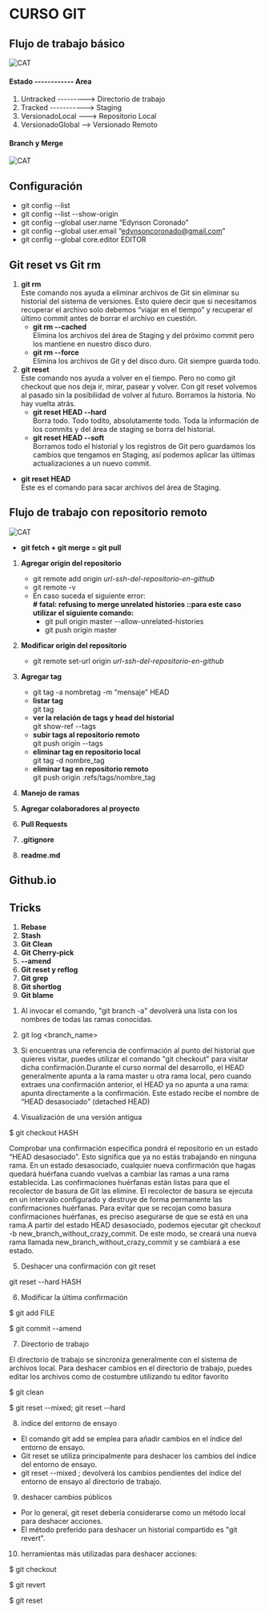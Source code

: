 # CURSO GIT

## Flujo de trabajo básico
![CAT](https://raw.githubusercontent.com/edynsoncoronado/tux_the_penguin/master/src/images/gitflow.png)
#### Estado ------------ Area
1. Untracked ---------> Directorio de trabajo
1. Tracked -----------> Staging
1. VersionadoLocal ---> Repositorio Local
1. VersionadoGlobal --> Versionado Remoto

#### Branch y Merge
![CAT](https://raw.githubusercontent.com/edynsoncoronado/tux_the_penguin/master/src/images/gitflow2.png)

## Configuración
* git config --list
* git config --list --show-origin
* git config --global user.name “Edynson Coronado”
* git config --global user.email “edynsoncoronado@gmail.com”
* git config --global core.editor EDITOR

## Git reset vs Git rm
1. **git rm**  
Este comando nos ayuda a eliminar archivos de Git sin eliminar su historial del sistema de versiones. Esto quiere decir que si necesitamos recuperar el archivo solo debemos “viajar en el tiempo” y recuperar el último commit antes de borrar el archivo en cuestión.
    * **git rm --cached**  
    Elimina los archivos del área de Staging y del próximo commit pero los mantiene en nuestro disco duro.
    * **git rm --force**  
    Elimina los archivos de Git y del disco duro. Git siempre guarda todo.
1. **git reset**  
Este comando nos ayuda a volver en el tiempo. Pero no como git checkout que nos deja ir, mirar, pasear y volver. Con git reset volvemos al pasado sin la posibilidad de volver al futuro. Borramos la historia. No hay vuelta atrás.
    * **git reset HEAD --hard**  
    Borra todo. Todo todito, absolutamente todo. Toda la información de los commits y del área de staging se borra del historial.
    * **git reset HEAD --soft**  
    Borramos todo el historial y los registros de Git pero guardamos los cambios que tengamos en Staging, así podemos aplicar las últimas actualizaciones a un nuevo commit.
* **git reset HEAD**  
Este es el comando para sacar archivos del área de Staging.

## Flujo de trabajo con repositorio remoto
![CAT](https://raw.githubusercontent.com/edynsoncoronado/tux_the_penguin/master/src/images/gitfetch-gitmerge.png)
* **git fetch + git merge = git pull**

1.	**Agregar origin del repositorio**
    * git remote add origin *url-ssh-del-repositorio-en-github*
    * git remote -v
    * En caso suceda el siguiente error:  
    **# fatal: refusing to merge unrelated histories ::para este caso utilizar el siguiente comando:**  
        * git pull origin master --allow-unrelated-histories
        * git push origin master
    
1.	**Modificar origin del repositorio**
    * git remote set-url origin *url-ssh-del-repositorio-en-github*
1.	**Agregar tag**
    * git tag -a nombretag -m “mensaje” HEAD
    * **listar tag**  
    git tag
    * **ver la relación de tags y head del historial**  
    git show-ref --tags  
    * **subir tags al repositorio remoto**  
    git push origin --tags
    * **eliminar tag en repositorio local**  
    git tag -d nombre_tag
    * **eliminar tag en repositorio remoto**  
    git push origin :refs/tags/nombre_tag
1.	**Manejo de ramas**
1.	**Agregar colaboradores al proyecto**
1.	**Pull Requests**
1.	**.gitignore**
1.	**readme.md**
##	Github.io 
##	Tricks
1.	**Rebase**
1.	**Stash**
1.	**Git Clean**
1.	**Git Cherry-pick**
1.	**--amend**
1.	**Git reset y reflog**
1.	**Git grep**
1.	**Git shortlog**
1.	**Git blame**


1) Al invocar el comando, "git branch -a" devolverá una lista con los nombres de todas las ramas conocidas.

2) git log <branch_name>

3) Si encuentras una referencia de confirmación al punto del historial que quieres visitar, puedes utilizar el comando "git checkout" para visitar dicha confirmación.Durante el curso normal del desarrollo, el HEAD generalmente apunta a la rama master u otra rama local, pero cuando extraes una confirmación anterior, el HEAD ya no apunta a una rama: apunta directamente a la confirmación. Este estado recibe el nombre de “HEAD desasociado” (detached HEAD)

4) Visualización de una versión antigua

$ git checkout HASH

Comprobar una confirmación específica pondrá el repositorio en un estado “HEAD desasociado”. Esto significa que ya no estás trabajando en ninguna rama.
En un estado desasociado, cualquier nueva confirmación que hagas quedará huérfana cuando vuelvas a cambiar las ramas a una rama establecida.
Las confirmaciones huérfanas están listas para que el recolector de basura de Git las elimine. El recolector de basura se ejecuta en un intervalo configurado y destruye de forma permanente las confirmaciones huérfanas. Para evitar que se recojan como basura confirmaciones huérfanas, es preciso asegurarse de que se está en una rama.A partir del estado HEAD desasociado, podemos ejecutar git checkout -b new_branch_without_crazy_commit. De este modo, se creará una nueva rama llamada new_branch_without_crazy_commit y se cambiará a ese estado.

5) Deshacer una confirmación con git reset

git reset --hard HASH

6) Modificar la última confirmación

$ git add FILE

$ git commit --amend

7) Directorio de trabajo

El directorio de trabajo se sincroniza generalmente con el sistema de archivos local. Para deshacer cambios en el directorio de trabajo, puedes editar los archivos como de costumbre utilizando tu editor favorito

$ git clean

$ git reset --mixed; git reset --hard

8) índice del entorno de ensayo
* El comando git add se emplea para añadir cambios en el índice del entorno de ensayo.
* Git reset se utiliza principalmente para deshacer los cambios del índice del entorno de ensayo.
* git reset --mixed ; devolverá los cambios pendientes del índice del entorno de ensayo al directorio de trabajo.

9) deshacer cambios públicos
* Por lo general, git reset debería considerarse como un método local para deshacer acciones.
* El método preferido para deshacer un historial compartido es "git revert".

10) herramientas más utilizadas para deshacer acciones:

$ git checkout

$ git revert

$ git reset
